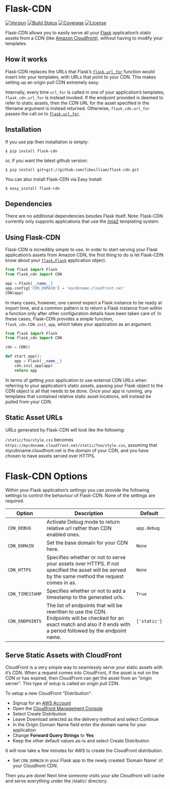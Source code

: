 # Flask-CDN

[![Version](https://img.shields.io/pypi/v/flask-cdn.svg)](https://pypi.python.org/pypi/Flask-CDN)
[![Build Status](https://travis-ci.org/libwilliam/flask-cdn.png)](https://travis-ci.org/libwilliam/flask-cdn)
[![Coverage](https://coveralls.io/repos/libwilliam/flask-cdn/badge.svg)](https://coveralls.io/github/libwilliam/flask-cdn)
[![License](https://img.shields.io/pypi/l/flask-cdn.svg)](https://github.com/libwilliam/flask-cdn/blob/master/LICENSE.txt)

Flask-CDN allows you to easily serve all your [Flask](http://flask.pocoo.org/) application’s static assets from a CDN (like [Amazon Cloudfront](https://aws.amazon.com/cloudfront/)), without having to modify your templates.


## How it works
Flask-CDN replaces the URLs that Flask’s [`flask.url_for`](http://flask.pocoo.org/docs/latest/api/#flask.url_for) function would insert into your templates, with URLs that point to your CDN. This makes setting up an origin pull CDN extremely easy.

Internally, every time `url_for` is called in one of your application’s templates, `flask_cdn.url_for` is instead invoked. If the endpoint provided is deemed to refer to static assets, then the CDN URL for the asset specified in the filename argument is instead returned. Otherwise, `flask_cdn.url_for` passes the call on to [`flask.url_for`](http://flask.pocoo.org/docs/latest/api/#flask.url_for).


## Installation
If you use pip then installation is simply:
```shell
$ pip install flask-cdn
```

or, if you want the latest github version:
```shell
$ pip install git+git://github.com/libwilliam/flask-cdn.git
```

You can also install Flask-CDN via Easy Install:
```shell
$ easy_install flask-cdn
```

## Dependencies

There are no additional dependencies besides Flask itself. Note: Flask-CDN currently only supports applications that use the [jinja2](http://jinja.pocoo.org/docs/) templating system.


## Using Flask-CDN
Flask-CDN is incredibly simple to use. In order to start serving your Flask application’s assets from Amazon CDN, the first thing to do is let Flask-CDN know about your [`flask.Flask`](http://flask.pocoo.org/docs/latest/api/#flask.Flask) application object.

```python
from flask import Flask
from flask_cdn import CDN

app = Flask(__name__)
app.config['CDN_DOMAIN'] = 'mycdnname.cloudfront.net'
CDN(app)
```

In many cases, however, one cannot expect a Flask instance to be ready at import time, and a common pattern is to return a Flask instance from within a function only after other configuration details have been taken care of. In these cases, Flask-CDN provides a simple function, `flask_cdn.CDN.init_app`, which takes your application as an argument.

```python
from flask import Flask
from flask_cdn import CDN

cdn = CDN()

def start_app():
    app = Flask(__name__)
    cdn.init_app(app)
    return app
```

In terms of getting your application to use external CDN URLs when referring to your application’s static assets, passing your Flask object to the CDN object is all that needs to be done. Once your app is running, any templates that contained relative static asset locations, will instead be pulled from your CDN.


## Static Asset URLs
URLs generated by Flask-CDN will look like the following:

`/static/foo/style.css` becomes `https://mycdnname.cloudfront.net/static/foo/style.css`, assuming that mycdnname.cloudfront.net is the domain of your CDN, and you have chosen to have assets served over HTTPS.


# Flask-CDN Options
Within your Flask application’s settings you can provide the following settings to control the behaviour of Flask-CDN. None of the settings are required.

| Option | Description | Default |
| ------ | ----------- | ------- |
| `CDN_DEBUG` | Activate Debug mode to return relative url rather than CDN enabled ones. | `app.debug` |
| `CDN_DOMAIN` | Set the base domain for your CDN here. | `None` |
| `CDN_HTTPS` | Specifies whether or not to serve your assets over HTTPS. If not specified the asset will be served by the same method the request comes in as. | `None` |
| `CDN_TIMESTAMP` | Specifies whether or not to add a timestamp to the generated urls. | `True` |
| `CDN_ENDPOINTS` | The list of endpoints that will be rewritten to use the CDN. Endpoints will be checked for an exact match and also if it ends with a period followed by the endpoint name. | `['static']` |


## Serve Static Assets with CloudFront
CloudFront is a very simple way to seamlessly serve your static assets with it’s CDN. When a request comes into CloudFront, if the asset is not on the CDN or has expired, then CloudFront can get the asset from an “origin server”. This type of setup is called an origin pull CDN.

To setup a new CloudFront “Distribution”:

- Signup for an [AWS Account](https://aws.amazon.com/)
- Open the [Cloudfront Management Console](https://console.aws.amazon.com/cloudfront/)
- Select Create Distribution
- Leave Download selected as the delivery method and select Continue
- In the Origin Domain Name field enter the domain name for your application
- Change **Forward Query Strings** to **Yes**
- Keep the other default values as-is and select Create Distribution

It will now take a few minutes for AWS to create the CloudFront distribution.

- Set `CDN_DOMAIN` in your Flask app to the newly created ‘Domain Name’ of your Cloudfront CDN.

Then you are done! Next time someone visits your site Cloudfront will cache and serve everything under the /static/ directory.
